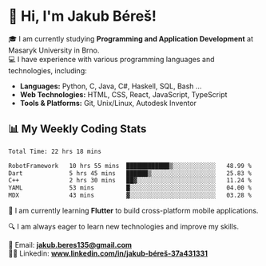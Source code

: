 # 👋 Hi, I'm Jakub Béreš!

🎓 I am currently studying **Programming and Application Development** at Masaryk University in Brno.  
💻 I have experience with various programming languages and technologies, including:  
   - **Languages:** Python, C, Java, C#, Haskell, SQL, Bash ...  
   - **Web Technologies:** HTML, CSS, React, JavaScript, TypeScript  
   - **Tools & Platforms:** Git, Unix/Linux, Autodesk Inventor

## 📊 My Weekly Coding Stats
<!--START_SECTION:waka-->

```txt
Total Time: 22 hrs 18 mins

RobotFramework   10 hrs 55 mins  ████████████▒░░░░░░░░░░░░   48.99 %
Dart             5 hrs 45 mins   ██████▒░░░░░░░░░░░░░░░░░░   25.83 %
C++              2 hrs 30 mins   ██▓░░░░░░░░░░░░░░░░░░░░░░   11.24 %
YAML             53 mins         █░░░░░░░░░░░░░░░░░░░░░░░░   04.00 %
MDX              43 mins         ▓░░░░░░░░░░░░░░░░░░░░░░░░   03.28 %
```

<!--END_SECTION:waka-->

🚀 I am currently learning **Flutter** to build cross-platform mobile applications.  

🔍 I am always eager to learn new technologies and improve my skills.  

📩 Email:        **jakub.beres135@gmail.com**  
🧑‍💻 Linkedin:     **www.linkedin.com/in/jakub-béreš-37a431331**


